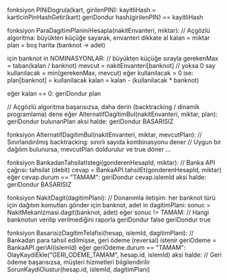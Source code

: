 fonksiyon PINiDogrula(kart, girilenPIN):
  kayitliHash = kartIcinPinHashGetir(kart)
  geriDondur hash(girilenPIN) == kayitliHash

fonksiyon ParaDagitimPlaniniHesapla(nakitEnvanteri, miktar):
  // Açgözlü algoritma: büyükten küçüğe sayarak, envanteri dikkate al
  kalan = miktar
  plan = boş harita (banknot -> adet)

  için banknot in NOMINASYONLAR: // büyükten küçüğe sırayla
    gerekenMax = taban(kalan / banknot)
    mevcut = nakitEnvanteri[banknot] // yoksa 0 say
    kullanilacak = min(gerekenMax, mevcut)
    eğer kullanilacak > 0 ise:
      plan[banknot] = kullanilacak
      kalan = kalan - (kullanilacak * banknot)

  eğer kalan == 0:
    geriDondur plan

  // Açgözlü algoritma başarısızsa, daha derin (backtracking / dinamik programlama) dene
  eğer AlternatifDagitimBul(nakitEnvanteri, miktar, plan):
    geriDondur bulunanPlan
  aksi halde:
    geriDondur BASARISIZ

fonksiyon AlternatifDagitimBul(nakitEnvanteri, miktar, mevcutPlan):
  // Sınırlandırılmış backtracking: sınırlı sayıda kombinasyonu dener
  // Uygun bir dağılım bulunursa, mevcutPlan doldurulur ve true döner
  ...

fonksiyon BankadanTahsilatIstegi(gonderenHesapId, miktar):
  // Banka API çağrısı: tahsilat (debit)
  cevap = BankaAPI.tahsilEt(gonderenHesapId, miktar)
  eğer cevap.durum == "TAMAM":
    geriDondur cevap.islemId
  aksi halde:
    geriDondur BASARISIZ

fonksiyon NakitDagit(dagitimPlani):
  // Donanımla iletişim: her banknot türü için dağıtım komutları gönder
  için banknot, adet in dagitimPlani:
    sonuc = NakitMekanizmasi.dagit(banknot, adet)
    eğer sonuc != TAMAM:
      // Hangi banknotun verilip verilmediğini raporla
      geriDondur false
  geriDondur true

fonksiyon BasarisizDagitimTelafisi(hesap, islemId, dagitimPlani):
  // Bankadan para tahsil edilmişse, geri ödeme (reversal) istenir
  geriOdeme = BankaAPI.geriAl(islemId)
  eğer geriOdeme.durum == "TAMAM":
    OlayKaydiEkle("GERI_ODEME_TAMAM", hesap.id, islemId)
  aksi halde:
    // Geri ödeme başarısızsa, müşteri hizmetleri bilgilendirilir
    SorunKaydiOlustur(hesap.id, islemId, dagitimPlani)

